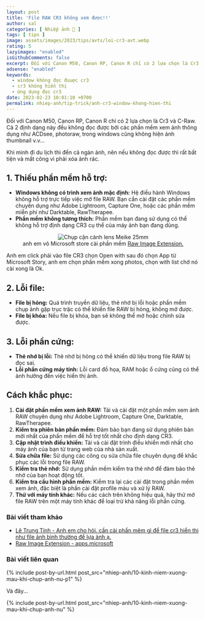 ```yaml
---
layout: post
title: 'File RAW CR3 không xem được!!'
author: sal
categories: [ Nhiếp ảnh 📸 ]
tags: [ tips ]
image: assets/images/2023/tips/avts/loi-cr3-avt.webp
rating: 5
lazyimages: "enabled"
isGithubComments: false
excerpt: Đối với Canon M50, Canon RP, Canon R chỉ có 2 lựa chọn là Cr3 và C-Raw. Cả 2 định dạng này đều không đọc được bởi các phần mềm xem ảnh thông dụng như ACDsee, photoraw, trong windows cũng không hiện ảnh thumbnail
adsense: "enabled"
keywords:
  - window không đọc đuuợc cr3
  - cr3 không hiển thị
  - ứng dụng đọc cr3
date: 2023-02-23 10:01:10 +0700
permalink: nhiep-anh/tip-trick/anh-cr3-window-khong-hien-thi
---
```


Đối với Canon M50, Canon RP, Canon R chỉ có 2 lựa chọn là Cr3 và C-Raw. Cả 2 định dạng này đều không đọc được bởi các phần mềm xem ảnh thông dụng như ACDsee, photoraw, trong windows cũng không hiện ảnh thumbnail v.v...

Khi mình đi du lịch thì đến cả ngàn ảnh, nên nếu không đọc được thì rất bất tiện và mất công vì phải xóa ảnh rác.

## 1\. **Thiếu phần mềm hỗ trợ:**

*   **Windows không có trình xem ảnh mặc định:** Hệ điều hành Windows không hỗ trợ trực tiếp việc mở file RAW. Bạn cần cài đặt các phần mềm chuyên dụng như Adobe Lightroom, Capture One, hoặc các phần mềm miễn phí như Darktable, RawTherapee.
*   **Phần mềm không tương thích:** Phần mềm bạn đang sử dụng có thể không hỗ trợ định dạng CR3 cụ thể của máy ảnh bạn đang dùng.

<p style="text-align:center; ">
<picture>
  <img class="responsive" src="https://www.dpreview.com/files/p/articles/2812846720/Screen_Shot_2019-06-05_at_5.26.08_PM.jpeg" alt="Chụp cận cảnh lens Meike 25mm" data-sizes="auto" loading="lazy"/><br>
</picture>
anh em vô Microsoft store cài phần mềm <a href="https://apps.microsoft.com/store/detail/raw-image-extension/9NCTDW2W1BH8?hl=en-hk&gl=hk&rtc=1">Raw Image Extension.</a>
</p>

Anh em click phải vào file CR3 chọn Open with sau đó chọn App từ Microsoft Story, anh em chọn phần mềm xong photos, chọn with list chờ nó cài xong là Ok.

## 2\. **Lỗi file:**

*   **File bị hỏng:** Quá trình truyền dữ liệu, thẻ nhớ bị lỗi hoặc phần mềm chụp ảnh gặp trục trặc có thể khiến file RAW bị hỏng, không mở được.
*   **File bị khóa:** Nếu file bị khóa, bạn sẽ không thể mở hoặc chỉnh sửa được.

## 3\. **Lỗi phần cứng:**

*   **Thẻ nhớ bị lỗi:** Thẻ nhớ bị hỏng có thể khiến dữ liệu trong file RAW bị đọc sai.
*   **Lỗi phần cứng máy tính:** Lỗi card đồ họa, RAM hoặc ổ cứng cũng có thể ảnh hưởng đến việc hiển thị ảnh.

## **Cách khắc phục:**

1.  **Cài đặt phần mềm xem ảnh RAW:** Tải và cài đặt một phần mềm xem ảnh RAW chuyên dụng như Adobe Lightroom, Capture One, Darktable, RawTherapee.
2.  **Kiểm tra phiên bản phần mềm:** Đảm bảo bạn đang sử dụng phiên bản mới nhất của phần mềm để hỗ trợ tốt nhất cho định dạng CR3.
3.  **Cập nhật trình điều khiển:** Tải và cài đặt trình điều khiển mới nhất cho máy ảnh của bạn từ trang web của nhà sản xuất.
4.  **Sửa chữa file:** Sử dụng các công cụ sửa chữa file chuyên dụng để khắc phục các lỗi trong file RAW.
5.  **Kiểm tra thẻ nhớ:** Sử dụng phần mềm kiểm tra thẻ nhớ để đảm bảo thẻ nhớ của bạn hoạt động tốt.
6.  **Kiểm tra cấu hình phần mềm:** Kiểm tra lại các cài đặt trong phần mềm xem ảnh, đặc biệt là phần cài đặt profile màu và xử lý RAW.
7.  **Thử với máy tính khác:** Nếu các cách trên không hiệu quả, hãy thử mở file RAW trên một máy tính khác để loại trừ khả năng lỗi phần cứng.


### Bài viết tham khảo
* [Lê Trung Tính - Anh em cho hỏi. cần cài phần mêm gì để file cr3 hiển thi như file ảnh bình thường để lựa ảnh ạ.](https://www.facebook.com/photo/?fbid=978299263190494&set=gm.3261889700768754&idorvanity=1492349524389456)
* [Raw Image Extension - apps.microsoft](https://apps.microsoft.com/store/detail/raw-image-extension/9NCTDW2W1BH8?hl=en-hk&gl=hk&rtc=1)

### Bài viết liên quan

{% include post-by-url.html post_src="nhiep-anh/10-kinh-niem-xuong-mau-khi-chup-anh-nu-p1" %}

Và đây...

{% include post-by-url.html post_src="nhiep-anh/10-kinh-niem-xuong-mau-khi-chup-anh-nu" %}


